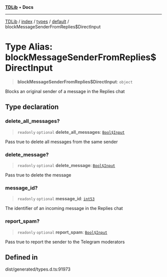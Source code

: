 [**TDLib**](../../../../../../README.md) • **Docs**

***

[TDLib](../../../../../../modules.md) / [index](../../../../../README.md) / [types](../../../README.md) / [default](../README.md) / blockMessageSenderFromReplies$DirectInput

# Type Alias: blockMessageSenderFromReplies$DirectInput

> **blockMessageSenderFromReplies$DirectInput**: `object`

Blocks an original sender of a message in the Replies chat

## Type declaration

### delete\_all\_messages?

> `readonly` `optional` **delete\_all\_messages**: [`Bool$Input`](Bool$Input.md)

Pass true to delete all messages from the same sender

### delete\_message?

> `readonly` `optional` **delete\_message**: [`Bool$Input`](Bool$Input.md)

Pass true to delete the message

### message\_id?

> `readonly` `optional` **message\_id**: [`int53`](int53-1.md)

The identifier of an incoming message in the Replies chat

### report\_spam?

> `readonly` `optional` **report\_spam**: [`Bool$Input`](Bool$Input.md)

Pass true to report the sender to the Telegram moderators

## Defined in

dist/generated/types.d.ts:91973
